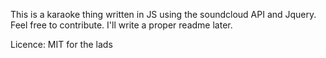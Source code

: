 This is a karaoke thing written in JS using the soundcloud API and Jquery. Feel free to contribute.
I'll write a proper readme later.

Licence: MIT for the lads
